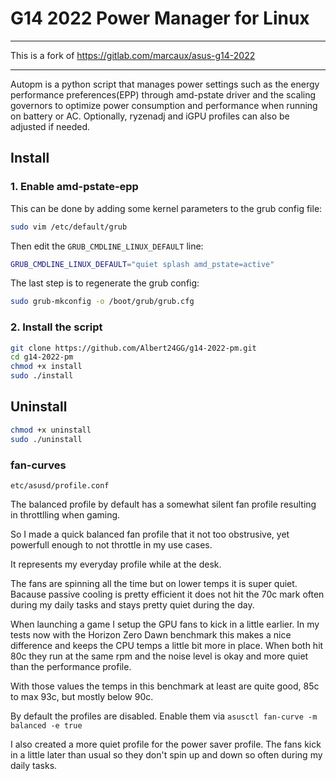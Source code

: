 # G14 2022 Power Manager for Linux

---

This is a fork of https://gitlab.com/marcaux/asus-g14-2022

---

Autopm is a python script that manages power settings such as the energy performance preferences(EPP) through amd-pstate driver and the scaling governors to optimize power consumption and performance when running on battery or AC. Optionally, ryzenadj and iGPU profiles can also be adjusted if needed.

## Install

### 1. Enable amd-pstate-epp
This can be done by adding some kernel parameters to the grub config file:
```sh 
sudo vim /etc/default/grub 
```
Then edit the `GRUB_CMDLINE_LINUX_DEFAULT` line:
```sh 
GRUB_CMDLINE_LINUX_DEFAULT="quiet splash amd_pstate=active"
```
The last step is to regenerate the grub config:
```sh 
sudo grub-mkconfig -o /boot/grub/grub.cfg
```

### 2. Install the script
```sh 
git clone https://github.com/Albert24GG/g14-2022-pm.git
cd g14-2022-pm
chmod +x install 
sudo ./install
```
## Uninstall
```sh 
chmod +x uninstall 
sudo ./uninstall
```


### fan-curves

`etc/asusd/profile.conf`

The balanced profile by default has a somewhat silent fan profile resulting in throttlling when gaming.

So I made a quick balanced fan profile that it not too obstrusive, yet powerfull enough to not throttle in my use cases.

It represents my everyday profile while at the desk.

The fans are spinning all the time but on lower temps it is super quiet.
Bacause passive cooling is pretty efficient it does not hit the 70c mark often during my daily tasks and stays pretty quiet during the day.

When launching a game I setup the GPU fans to kick in a little earlier.
In my tests now with the Horizon Zero Dawn benchmark this makes a nice difference and keeps the CPU temps a little bit more in place.
When both hit 80c they run at the same rpm and the noise level is okay and more quiet than the performance profile.

With those values the temps in this benchmark at least are quite good, 85c to max 93c, but mostly below 90c.

By default the profiles are disabled. Enable them via `asusctl fan-curve -m balanced -e true`

I also created a more quiet profile for the power saver profile. The fans kick in a little later than usual so they don't spin up and down so often during my daily tasks.

